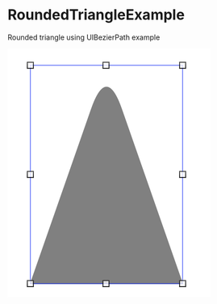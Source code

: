 # RoundedTriangleExample
Rounded triangle using UIBezierPath example

![example](https://github.com/VAndrJ/RoundedTriangleExample/blob/master/demo.png)
